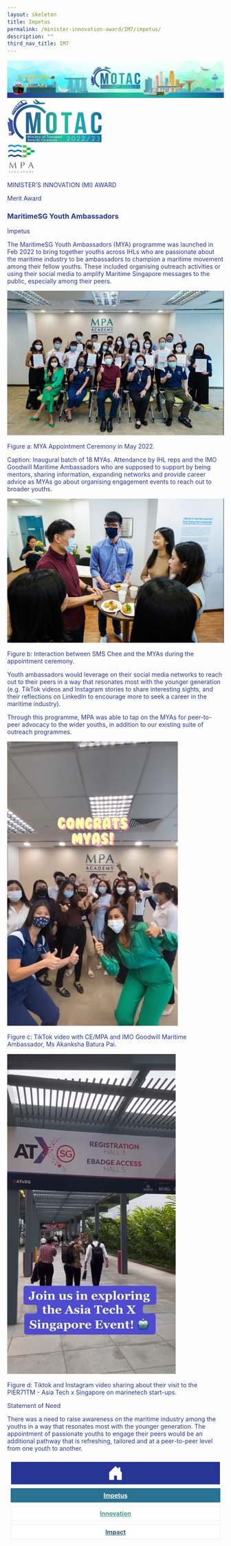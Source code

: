 ```yaml
---
layout: skeleton
title: Impetus
permalink: /minister-innovation-award/IM7/impetus/
description: ""
third_nav_title: IM7
---
```

<style type="text/css">
   .text-pri {
     color: #273592;
   }

   .nav-tabs {
     border-bottom: none !important;
     overflow: hidden !important;
   }

   .nav-link {
     margin: 8px !important;
     border-radius: 0px !important;
     font-weight: 700 !important;
     padding: 0.5rem 2.8rem !important;
   }

   .link-home {
     border: 1px solid #eee !important;
     color: #fff !important;
     background: rgb(39, 54, 149) !important;
     display: flex;
     justify-content: center;
     align-items: center;
   }

   .link-project {
     border: 1px solid #eee !important;
     color: rgb(83, 114, 122) !important;
     background-color: #fff !important;
     display: flex;
     justify-content: center;
     align-items: center;
   }

   .link-project.active {
     border: none !important;
     color: #fff !important;
     background: rgb(41, 115, 144) !important;
   }

   .link-solution {
     border: 1px solid #eee !important;
     color: rgb(69, 148, 145) !important;
     background-color: #fff !important;
     display: flex;
     justify-content: center;
     align-items: center;
   }

   .link-solution.active {
     border: none !important;
     color: #fff !important;
     background: rgb(34, 155, 189) !important;
   }

   .link-impact {
     border: 1px solid #eee !important;
     color: rgb(41, 95, 120) !important;
     background-color: #fff !important;
     display: flex;
     justify-content: center;
     align-items: center;
   }

   .link-impact.active {
     border: none !important;
     color: #fff !important;
     background: rgb(10, 91, 142) !important;
   }
 </style>
<img src="/images/hero.png" class="img-fluid"  alt="hero"/>
 <div class="container-fluid py-5 card-bg text-pri my-5">
   <div class="row">
     <div class="col-sm-12 pt-4 pb-3 text-center">
       <img src="/images/Logos/MOTAC_header.png" alt="motac logo" class="img-fluid" />
     </div>
   </div>
   <div class="row border border-4 border-info">
     <div class="col-sm-4 py-3 text-center d-flex flex-column align-items-center justify-content-center">
       <img src="/images/Logos/MPA.png" class="img-fluid" alt="MPA" />
     </div>
     <div class="col-sm-8 py-3 text-center bg-primary d-flex justify-content-center flex-column aligin-items-center">
       <p class="mb-1 text-light font-weight-bold raleway-font"> MINISTER’S INNOVATION (MI) AWARD </p>
       <p class="mb-0 distinguished-award">Merit Award</p>
     </div>
   </div>
   <div class="row">
     <div class="col-12 py-3">
       <h3 class="text-center font-weight-bold"> MaritimeSG Youth Ambassadors </h3>
     </div>
     <div class="col-sm-12 text-center py-2 my-2 bg-heading">
       <p class="mb-0 h3 font-weight-bold text-uppercase text-light"> Impetus </p>
     </div>
     <div class="col-sm-12">
       <div class="row py-2">
         <div class="col-sm-8">
           <p> The MaritimeSG Youth Ambassadors (MYA) programme was launched in Feb 2022 to bring together youths across IHLs who are passionate about the maritime industry to be ambassadors to champion a maritime movement among their fellow youths. These included organising outreach activities or using their social media to amplify Maritime Singapore messages to the public, especially among their peers. </p>
         </div>
         <div class="col-sm-4">
           <img src="/images/MI/IM7/1.jpg" class="img-fluid mb-3" alt="" />
           <p class="mb-3 font-weight-light"> Figure a: MYA Appointment Ceremony in May 2022. </p>
           <p class="mb-3 font-weight-light"> Caption: Inaugural batch of 18 MYAs. Attendance by IHL reps and the IMO Goodwill Maritime Ambassadors who are supposed to support by being mentors, sharing information, expanding networks and provide career advice as MYAs go about organising engagement events to reach out to broader youths. </p>
           <img src="/images/MI/IM7/MYA Appointment Ceremony 2.jpg" class="img-fluid" alt="" />
           <p class="mb-3 font-weight-light"> Figure b: Interaction between SMS Chee and the MYAs during the appointment ceremony. </p>
         </div>
         <div class="col-sm-8">
           <p> Youth ambassadors would leverage on their social media networks to reach out to their peers in a way that resonates most with the younger generation (e.g. TikTok videos and Instagram stories to share interesting sights, and their reflections on LinkedIn to encourage more to seek a career in the maritime industry). </p>
           <p> Through this programme, MPA was able to tap on the MYAs for peer-to-peer advocacy to the wider youths, in addition to our existing suite of outreach programmes. </p>
         </div>
         <div class="col-sm-4">
           <img src="/images/MI/IM7/Social Media Content by MYAs 1.jpg" class="img-fluid" alt="" />
           <p class="mb-3 font-weight-light"> Figure c: TikTok video with CE/MPA and IMO Goodwill Maritime Ambassador, Ms Akanksha Batura Pai. </p>
           <img src="/images/MI/IM7/Social Media Content by MYAs 2.jpg" class="img-fluid" alt="" />
           <p class="mb-3 font-weight-light"> Figure d: Tiktok and Instagram video sharing about their visit to the PIER71TM - Asia Tech x Singapore on marinetech start-ups. </p>
         </div>
       </div>
     </div>
   </div>
   <div class="row">
     <div class="col-sm-12 text-center py-2 my-2 bg-heading">
       <p class="mb-0 h3 font-weight-bold text-light text-uppercase"> Statement of Need </p>
     </div>
     <div class="col-sm-12 py-2">
       <p class="font-weight-bold text-pri"> There was a need to raise awareness on the maritime industry among the youths in a way that resonates most with the younger generation. The appointment of passionate youths to engage their peers would be an additional pathway that is refreshing, tailored and at a peer-to-peer level from one youth to another. </p>
     </div>
   </div>
   <nav>
     <div class="nav nav-tabs nav-fill" id="nav-tab" role="tablist">
       <a class="nav-link text-uppercase link-home text-decoration-none" id="nav-home-tab" href="/minister-innovation-award/IM7/home/">
         <svg xmlns="http://www.w3.org/2000/svg" width="36" height="36" fill="currentColor" class="bi bi-house-door-fill" viewBox="0 0 16 16">
           <path d="M6.5 14.5v-3.505c0-.245.25-.495.5-.495h2c.25 0 .5.25.5.5v3.5a.5.5 0 0 0 .5.5h4a.5.5 0 0 0 .5-.5v-7a.5.5 0 0 0-.146-.354L13 5.793V2.5a.5.5 0 0 0-.5-.5h-1a.5.5 0 0 0-.5.5v1.293L8.354 1.146a.5.5 0 0 0-.708 0l-6 6A.5.5 0 0 0 1.5 7.5v7a.5.5 0 0 0 .5.5h4a.5.5 0 0 0 .5-.5Z" />
         </svg>
       </a>
       <a class="nav-link active link-project text-decoration-none" id="nav-project-tab" href="/minister-innovation-award/IM7/impetus/"> Impetus </a>
       <a class="nav-link link-solution text-decoration-none" id="nav-solution-tab" href="/minister-innovation-award/IM7/innovation/"> Innovation</a>
       <a class="nav-link link-impact text-decoration-none" id="nav-impact-tab" href="/minister-innovation-award/IM7/impact/"> Impact</a>
     </div>
   </nav>
 </div>